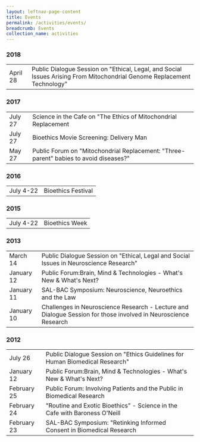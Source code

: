 ```yaml
---
layout: leftnav-page-content
title: Events
permalink: /activities/events/
breadcrumb: Events
collection_name: activities
---
```


### **2018**

<table class="table-v">
  <tr>
    <td>April 28</td>
    <td>Public Dialogue Session on "Ethical, Legal, and Social Issues Arising From Mitochondrial Genome Replacement Technology"</td>
  </tr>
</table>

### **2017**

<table class="table-v">
  <tr>
    <td>July 27</td>
    <td>Science in the Cafe on "The Ethics of Mitochondrial Replacement</td>
  </tr>
  <tr>
    <td>July 27</td>
    <td>Bioethics Movie Screening: Delivery Man</td>
  </tr>
  <tr>
    <td>May 27</td>
    <td>Public Forum on "Mitochondrial Replacement: "Three-parent" babies to avoid diseases?"</td>
  </tr>
</table>

### **2016**

<table class="table-v">
  <tr>
    <td>July 4-22</td>
    <td>Bioethics Festival</td>
  </tr>
</table>

### **2015**

<table class="table-v">
  <tr>
    <td>July 4-22</td>
    <td>Bioethics Week</td>
  </tr>
</table>

### **2013**

<table class="table-v">
  <tr>
    <td>March 14</td>
    <td>Public Dialogue Session on "Ethical, Legal and Social Issues in Neuroscience Research"</td>
  </tr>
  <tr>
    <td>January 12</td>
    <td>Public Forum:Brain, Mind & Technologies - What's New & What's Next?</td>
  </tr>
  <tr>
    <td>January 11</td>
    <td>SAL-BAC Symposium: Neuroscience, Neuroethics and the Law</td>
  </tr>
  <tr>
    <td>January 10</td>
    <td>Challenges in Neuroscience Research - Lecture and Dialogue Session for those involved in Neuroscience Research</td>
  </tr>
</table>

### **2012**

<table class="table-v">
  <tr>
      <td>July 26</td>
    <td>Public Dialogue Session on "Ethics Guidelines for Human Biomedical Research"</td>
  </tr>
  <tr>
    <td>January 12</td>
    <td>Public Forum:Brain, Mind & Technologies - What's New & What's Next?</td>
  </tr>
  <tr>
    <td>February 25</td>
    <td>Public Forum: Involving Patients and the Public in Biomedical Research</td>
  </tr>
  <tr>
    <td>February 24</td>
    <td>"Routine and Exotic Bioethics" - Science in the Cafe with Baroness O'Neill</td>
  </tr>
  <tr>
    <td>February 23</td>
    <td>SAL-BAC Symposium: "Retinking Informed Consent in Biomedical Research</td>
  </tr>
</table>
